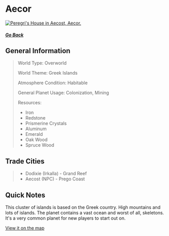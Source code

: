 # Aecor

<a href="https://imgur.com/D99FkY5"><img src="https://i.imgur.com/D99FkY5.jpg" title="Peregri's House in Aecost, Aecor." /></a>

##### [Go Back](/wiki/space#planets)

## General Information

> World Type: Overworld
>
> World Theme: Greek Islands
>
> Atmosphere Condition: Habitable
>
> General Planet Usage: Colonization, Mining
>
> Resources:
> - Iron
> - Redstone
> - Prismerine Crystals
> - Aluminum
> - Emerald
> - Oak Wood
> - Spruce Wood

## Trade Cities
> - Dodixie (Irkalla) - Grand Reef
> - Aecost (NPC) - Prego Coast

## Quick Notes

This cluster of islands is based on the Greek country. High mountains and lots of islands. The planet contains a vast ocean and worst of all, skeletons. It's a very common planet for new players to start out on.

[View it on the map](https://dynmap.starlegacy.net/?worldname=Aecor)
